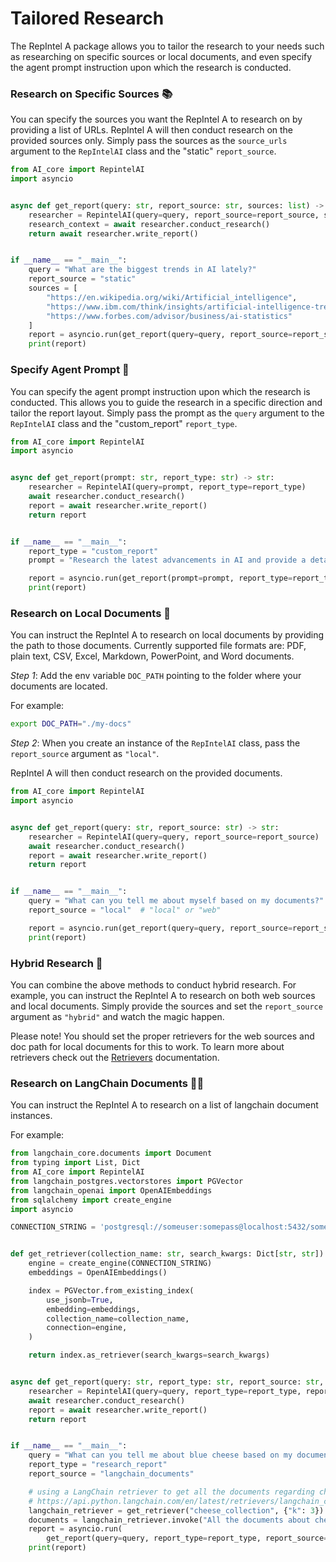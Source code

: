 # Tailored Research

The RepIntel A package allows you to tailor the research to your needs such as researching on specific sources or local documents, and even specify the agent prompt instruction upon which the research is conducted.

### Research on Specific Sources 📚

You can specify the sources you want the RepIntel A to research on by providing a list of URLs. RepIntel A will then conduct research on the provided sources only.
Simply pass the sources as the `source_urls` argument to the `RepIntelAI` class and the "static" `report_source`.

```python
from AI_core import RepintelAI
import asyncio


async def get_report(query: str, report_source: str, sources: list) -> str:
    researcher = RepintelAI(query=query, report_source=report_source, source_urls=sources)
    research_context = await researcher.conduct_research()
    return await researcher.write_report()


if __name__ == "__main__":
    query = "What are the biggest trends in AI lately?"
    report_source = "static"
    sources = [
        "https://en.wikipedia.org/wiki/Artificial_intelligence",
        "https://www.ibm.com/think/insights/artificial-intelligence-trends",
        "https://www.forbes.com/advisor/business/ai-statistics"
    ]
    report = asyncio.run(get_report(query=query, report_source=report_source, sources=sources))
    print(report)
```

### Specify Agent Prompt 📝

You can specify the agent prompt instruction upon which the research is conducted. This allows you to guide the research in a specific direction and tailor the report layout.
Simply pass the prompt as the `query` argument to the `RepIntelAI` class and the "custom_report" `report_type`.

```python
from AI_core import RepintelAI
import asyncio


async def get_report(prompt: str, report_type: str) -> str:
    researcher = RepintelAI(query=prompt, report_type=report_type)
    await researcher.conduct_research()
    report = await researcher.write_report()
    return report


if __name__ == "__main__":
    report_type = "custom_report"
    prompt = "Research the latest advancements in AI and provide a detailed report in APA format including sources."

    report = asyncio.run(get_report(prompt=prompt, report_type=report_type))
    print(report)
```

### Research on Local Documents 📄
You can instruct the RepIntel A to research on local documents by providing the path to those documents. Currently supported file formats are: PDF, plain text, CSV, Excel, Markdown, PowerPoint, and Word documents.

*Step 1*: Add the env variable `DOC_PATH` pointing to the folder where your documents are located.

For example:

```bash
export DOC_PATH="./my-docs"
```

*Step 2*: When you create an instance of the `RepIntelAI` class, pass the `report_source` argument as `"local"`.

RepIntel A will then conduct research on the provided documents.

```python
from AI_core import RepintelAI
import asyncio


async def get_report(query: str, report_source: str) -> str:
    researcher = RepintelAI(query=query, report_source=report_source)
    await researcher.conduct_research()
    report = await researcher.write_report()
    return report


if __name__ == "__main__":
    query = "What can you tell me about myself based on my documents?"
    report_source = "local"  # "local" or "web"

    report = asyncio.run(get_report(query=query, report_source=report_source))
    print(report)
```

### Hybrid Research 🔄
You can combine the above methods to conduct hybrid research. For example, you can instruct the RepIntel A to research on both web sources and local documents.
Simply provide the sources and set the `report_source` argument as `"hybrid"` and watch the magic happen.

Please note! You should set the proper retrievers for the web sources and doc path for local documents for this to work.
To learn more about retrievers check out the [Retrievers](https://docs.repintelai.dev/docs/RepIntel_AI/search-engines/retrievers) documentation.


### Research on LangChain Documents 🦜️🔗
You can instruct the RepIntel A to research on a list of langchain document instances.

For example:

```python
from langchain_core.documents import Document
from typing import List, Dict
from AI_core import RepintelAI
from langchain_postgres.vectorstores import PGVector
from langchain_openai import OpenAIEmbeddings
from sqlalchemy import create_engine
import asyncio

CONNECTION_STRING = 'postgresql://someuser:somepass@localhost:5432/somedatabase'


def get_retriever(collection_name: str, search_kwargs: Dict[str, str]):
    engine = create_engine(CONNECTION_STRING)
    embeddings = OpenAIEmbeddings()

    index = PGVector.from_existing_index(
        use_jsonb=True,
        embedding=embeddings,
        collection_name=collection_name,
        connection=engine,
    )

    return index.as_retriever(search_kwargs=search_kwargs)


async def get_report(query: str, report_type: str, report_source: str, documents: List[Document]) -> str:
    researcher = RepintelAI(query=query, report_type=report_type, report_source=report_source, documents=documents)
    await researcher.conduct_research()
    report = await researcher.write_report()
    return report


if __name__ == "__main__":
    query = "What can you tell me about blue cheese based on my documents?"
    report_type = "research_report"
    report_source = "langchain_documents"

    # using a LangChain retriever to get all the documents regarding cheese
    # https://api.python.langchain.com/en/latest/retrievers/langchain_core.retrievers.BaseRetriever.html#langchain_core.retrievers.BaseRetriever.invoke
    langchain_retriever = get_retriever("cheese_collection", {"k": 3})
    documents = langchain_retriever.invoke("All the documents about cheese")
    report = asyncio.run(
        get_report(query=query, report_type=report_type, report_source=report_source, documents=documents))
    print(report)
```

